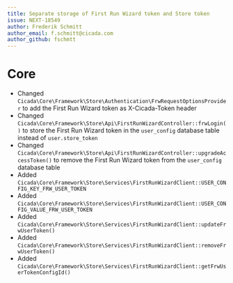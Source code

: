 ```yaml
---
title: Separate storage of First Run Wizard token and Store token
issue: NEXT-18549
author: Frederik Schmitt
author_email: f.schmitt@cicada.com 
author_github: fschmtt
---
```

# Core
* Changed `Cicada\Core\Framework\Store\Authentication\FrwRequestOptionsProvider` to add the First Run Wizard token as X-Cicada-Token header
* Changed `Cicada\Core\Framework\Store\Api\FirstRunWizardController::frwLogin()` to store the First Run Wizard token in the `user_config` database table instead of `user.store_token`
* Changed `Cicada\Core\Framework\Store\Api\FirstRunWizardController::upgradeAccessToken()` to remove the First Run Wizard token from the `user_config` database table
* Added `Cicada\Core\Framework\Store\Services\FirstRunWizardClient::USER_CONFIG_KEY_FRW_USER_TOKEN`
* Added `Cicada\Core\Framework\Store\Services\FirstRunWizardClient::USER_CONFIG_VALUE_FRW_USER_TOKEN`
* Added `Cicada\Core\Framework\Store\Services\FirstRunWizardClient::updateFrwUserToken()`
* Added `Cicada\Core\Framework\Store\Services\FirstRunWizardClient::removeFrwUserToken()`
* Added `Cicada\Core\Framework\Store\Services\FirstRunWizardClient::getFrwUserTokenConfigId()`
